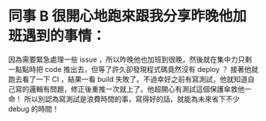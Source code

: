 # 同事 B 很開心地跑來跟我分享昨晚他加班遇到的事情：
因為需要緊急處理一些 issue ，所以昨晚他也加班到很晚，然後就在集中力只剩一點點時把 code 推出去，但等了許久卻發現程式碼竟然沒有 deploy ？
接著他就跑去看了一下 CI ，結果一看 build 失敗了。不過幸好之前有寫測試，他就知道自己寫的邏輯有問題，修正後重推一次就上了。他超開心有測試這個保護傘救他一命！
所以別認為寫測試是浪費時間的事，寫得好的話，就能為未來省下不少 debug 的時間！


